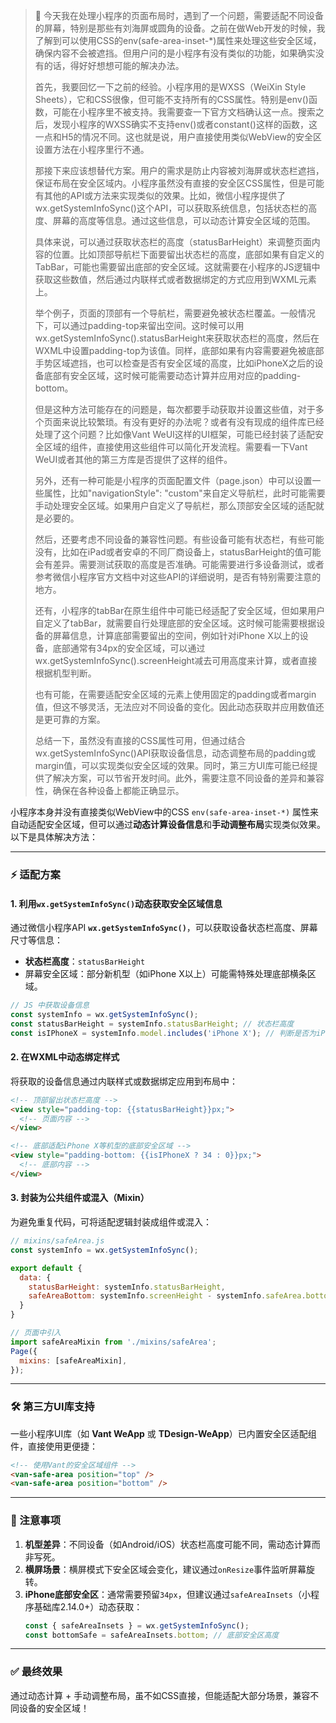 > 💭 今天我在处理小程序的页面布局时，遇到了一个问题，需要适配不同设备的屏幕，特别是那些有刘海屏或圆角的设备。之前在做Web开发的时候，我了解到可以使用CSS的env(safe-area-inset-*)属性来处理这些安全区域，确保内容不会被遮挡。但用户问的是小程序有没有类似的功能，如果确实没有的话，得好好想想可能的解决办法。
>
> 首先，我要回忆一下之前的经验。小程序用的是WXSS（WeiXin Style Sheets），它和CSS很像，但可能不支持所有的CSS属性。特别是env()函数，可能在小程序里不被支持。我需要查一下官方文档确认这一点。搜索之后，发现小程序的WXSS确实不支持env()或者constant()这样的函数，这一点和H5的情况不同。这也就是说，用户直接使用类似WebView的安全区设置方法在小程序里行不通。
>
> 那接下来应该想替代方案。用户的需求是防止内容被刘海屏或状态栏遮挡，保证布局在安全区域内。小程序虽然没有直接的安全区CSS属性，但是可能有其他的API或方法来实现类似的效果。比如，微信小程序提供了wx.getSystemInfoSync()这个API，可以获取系统信息，包括状态栏的高度、屏幕的高度等信息。通过这些信息，可以动态计算安全区域的范围。
>
> 具体来说，可以通过获取状态栏的高度（statusBarHeight）来调整页面内容的位置。比如顶部导航栏下面要留出状态栏的高度，底部如果有自定义的TabBar，可能也需要留出底部的安全区域。这就需要在小程序的JS逻辑中获取这些数值，然后通过内联样式或者数据绑定的方式应用到WXML元素上。
>
> 举个例子，页面的顶部有一个导航栏，需要避免被状态栏覆盖。一般情况下，可以通过padding-top来留出空间。这时候可以用wx.getSystemInfoSync().statusBarHeight来获取状态栏的高度，然后在WXML中设置padding-top为该值。同样，底部如果有内容需要避免被底部手势区域遮挡，也可以检查是否有安全区域的高度，比如iPhoneX之后的设备底部有安全区域，这时候可能需要动态计算并应用对应的padding-bottom。
>
> 但是这种方法可能存在的问题是，每次都要手动获取并设置这些值，对于多个页面来说比较繁琐。有没有更好的办法呢？或者有没有现成的组件库已经处理了这个问题？比如像Vant WeUI这样的UI框架，可能已经封装了适配安全区域的组件，直接使用这些组件可以简化开发流程。需要看一下Vant WeUI或者其他的第三方库是否提供了这样的组件。
>
> 另外，还有一种可能是小程序的页面配置文件（page.json）中可以设置一些属性，比如"navigationStyle": "custom"来自定义导航栏，此时可能需要手动处理安全区域。如果用户自定义了导航栏，那么顶部安全区域的适配就是必要的。
>
> 然后，还要考虑不同设备的兼容性问题。有些设备可能有状态栏，有些可能没有，比如在iPad或者安卓的不同厂商设备上，statusBarHeight的值可能会有差异。需要测试获取的高度是否准确。可能需要进行多设备测试，或者参考微信小程序官方文档中对这些API的详细说明，是否有特别需要注意的地方。
>
> 还有，小程序的tabBar在原生组件中可能已经适配了安全区域，但如果用户自定义了tabBar，就需要自行处理底部的安全区域。这时候可能需要根据设备的屏幕信息，计算底部需要留出的空间，例如针对iPhone X以上的设备，底部通常有34px的安全区域，可以通过wx.getSystemInfoSync().screenHeight减去可用高度来计算，或者直接根据机型判断。
>
> 也有可能，在需要适配安全区域的元素上使用固定的padding或者margin值，但这不够灵活，无法应对不同设备的变化。因此动态获取并应用数值还是更可靠的方案。
>
> 总结一下，虽然没有直接的CSS属性可用，但通过结合wx.getSystemInfoSync()API获取设备信息，动态调整布局的padding或margin值，可以实现类似安全区域的效果。同时，第三方UI库可能已经提供了解决方案，可以节省开发时间。此外，需要注意不同设备的差异和兼容性，确保在各种设备上都能正确显示。
>
> 



小程序本身并没有直接类似WebView中的CSS `env(safe-area-inset-*)` 属性来自动适配安全区域，但可以通过**动态计算设备信息**和**手动调整布局**实现类似效果。以下是具体解决方法：

---

### ⚡️ 适配方案
#### 1. **利用`wx.getSystemInfoSync()`动态获取安全区域信息**
通过微信小程序API **`wx.getSystemInfoSync()`**，可以获取设备状态栏高度、屏幕尺寸等信息：
- **状态栏高度**：`statusBarHeight`
- 屏幕安全区域：部分新机型（如iPhone X以上）可能需特殊处理底部横条区域。

```javascript
// JS 中获取设备信息
const systemInfo = wx.getSystemInfoSync();
const statusBarHeight = systemInfo.statusBarHeight; // 状态栏高度
const isIPhoneX = systemInfo.model.includes('iPhone X'); // 判断是否为iPhone X及以上机型
```

#### 2. **在WXML中动态绑定样式**
将获取的设备信息通过内联样式或数据绑定应用到布局中：
```html
<!-- 顶部留出状态栏高度 -->
<view style="padding-top: {{statusBarHeight}}px;">
  <!-- 页面内容 -->
</view>

<!-- 底部适配iPhone X等机型的底部安全区域 -->
<view style="padding-bottom: {{isIPhoneX ? 34 : 0}}px;">
  <!-- 底部内容 -->
</view>
```

#### 3. **封装为公共组件或混入（Mixin）**
为避免重复代码，可将适配逻辑封装成组件或混入：
```javascript
// mixins/safeArea.js
const systemInfo = wx.getSystemInfoSync();

export default {
  data: {
    statusBarHeight: systemInfo.statusBarHeight,
    safeAreaBottom: systemInfo.screenHeight - systemInfo.safeArea.bottom
  }
}

// 页面中引入
import safeAreaMixin from './mixins/safeArea';
Page({
  mixins: [safeAreaMixin],
});
```

---

### 🛠️ 第三方UI库支持
一些小程序UI库（如 **Vant WeApp** 或 **TDesign-WeApp**）已内置安全区适配组件，直接使用更便捷：
```html
<!-- 使用Vant的安全区域组件 -->
<van-safe-area position="top" />
<van-safe-area position="bottom" />
```

---

### 📌 注意事项
1. **机型差异**：不同设备（如Android/iOS）状态栏高度可能不同，需动态计算而非写死。
2. **横屏场景**：横屏模式下安全区域会变化，建议通过`onResize`事件监听屏幕旋转。
3. **iPhone底部安全区**：通常需要预留`34px`，但建议通过`safeAreaInsets`（小程序基础库2.14.0+）动态获取：
   ```javascript
   const { safeAreaInsets } = wx.getSystemInfoSync();
   const bottomSafe = safeAreaInsets.bottom; // 底部安全区高度
   ```

---

### ✅ 最终效果
通过动态计算 + 手动调整布局，虽不如CSS直接，但能适配大部分场景，兼容不同设备的安全区域！
